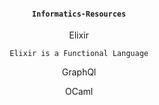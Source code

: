 #### <div align = "center"> `Informatics-Resources`

<div align = "center"> Elixir

```
Elixir is a Functional Language
```

GraphQl

OCaml
```
